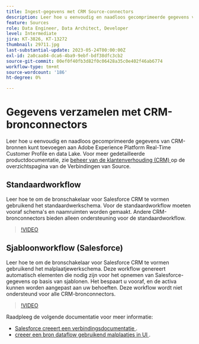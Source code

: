 ```yaml
---
title: Ingest-gegevens met CRM Source-connectors
description: Leer hoe u eenvoudig en naadloos gecomprimeerde gegevens van CRM-bronnen kunt toevoegen aan Adobe Experience Platform Real-Time Customer Profile en data Lake.
feature: Sources
role: Data Engineer, Data Architect, Developer
level: Intermediate
jira: KT-3826, KT-13272
thumbnail: 29711.jpg
last-substantial-update: 2023-05-24T00:00:00Z
exl-id: 2a0caa84-dca6-4ba9-9ebf-bdf38dfc3cb2
source-git-commit: 00ef0f40fb3d82f0c06428a35c0e402f46ab6774
workflow-type: tm+mt
source-wordcount: '186'
ht-degree: 0%

---
```


# Gegevens verzamelen met CRM-bronconnectors

Leer hoe u eenvoudig en naadloos gecomprimeerde gegevens van CRM-bronnen kunt toevoegen aan Adobe Experience Platform Real-Time Customer Profile en data Lake. Voor meer gedetailleerde productdocumentatie, zie [ beheer van de klantenverhouding (CRM) ](https://experienceleague.adobe.com/docs/experience-platform/sources/home.html?lang=en#access-control-for-sources-in-data-ingestion) op de overzichtspagina van de Verbindingen van Source.

## Standaardworkflow

Leer hoe te om de bronschakelaar voor Salesforce CRM te vormen gebruikend het standaardwerkschema. Voor de standaardworkflow moeten vooraf schema&#39;s en naamruimten worden gemaakt. Andere CRM-bronconnectors bieden alleen ondersteuning voor de standaardworkflow.

>[!VIDEO](https://video.tv.adobe.com/v/29711?learn=on)

## Sjabloonworkflow (Salesforce)

Leer hoe te om de bronschakelaar voor Salesforce CRM te vormen gebruikend het malplaatjewerkschema. Deze workflow genereert automatisch elementen die nodig zijn voor het opnemen van Salesforce-gegevens op basis van sjablonen. Het bespaart u vooraf, en de activa kunnen worden aangepast aan uw behoeften. Deze workflow wordt niet ondersteund voor alle CRM-bronconnectors.

>[!VIDEO](https://video.tv.adobe.com/v/3419422?learn=on)

Raadpleeg de volgende documentatie voor meer informatie:
* [ Salesforce creeert een verbindingsdocumentatie ](https://experienceleague.adobe.com/docs/experience-platform/sources/ui-tutorials/create/crm/salesforce.html).
* [ creeer een bron dataflow gebruikend malplaatjes in UI ](https://experienceleague.adobe.com/docs/experience-platform/sources/ui-tutorials/templates.html#).

